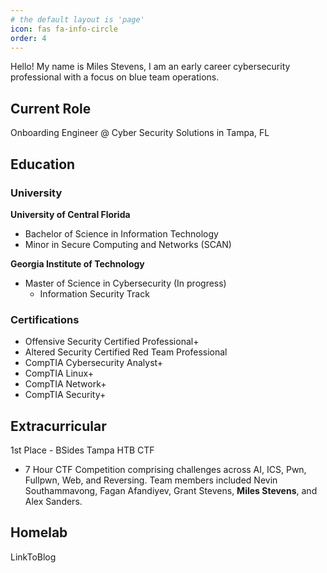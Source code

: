 ```yaml
---
# the default layout is 'page'
icon: fas fa-info-circle
order: 4
---
```


Hello! My name is Miles Stevens, I am an early career cybersecurity professional with a focus on blue team operations. 

## Current Role
Onboarding Engineer @ Cyber Security Solutions in Tampa, FL


## Education
### University
**University of Central Florida**
 - Bachelor of Science in Information Technology
 - Minor in Secure Computing and Networks (SCAN)
 
 **Georgia Institute of Technology**
 - Master of Science in Cybersecurity (In progress)
	 - Information Security Track

### Certifications
- Offensive Security Certified Professional+ 
- Altered Security Certified Red Team Professional
- CompTIA Cybersecurity Analyst+
- CompTIA Linux+
- CompTIA Network+
- CompTIA Security+ 

## Extracurricular 
1st Place - BSides Tampa HTB CTF
 - 7 Hour CTF Competition comprising challenges across AI, ICS, Pwn, Fullpwn, Web, and Reversing. Team members included Nevin Southammavong, Fagan Afandiyev, Grant Stevens, **Miles Stevens**, and Alex Sanders.



## Homelab
LinkToBlog
